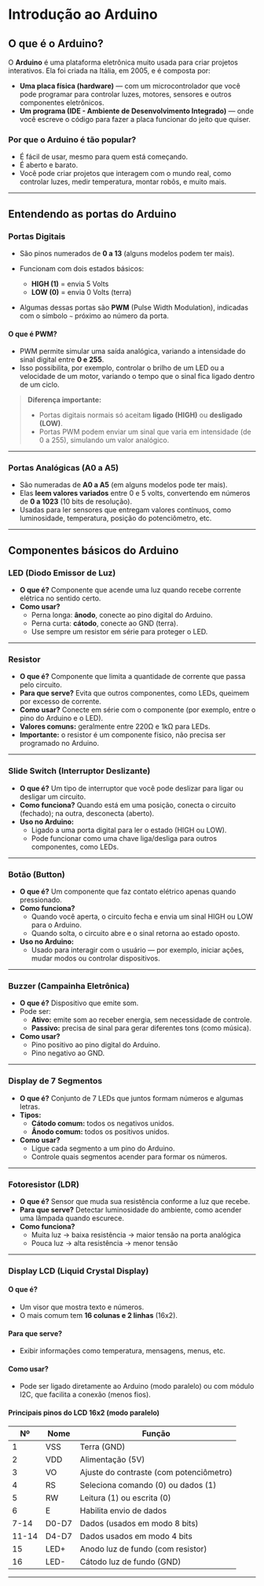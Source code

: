 # Introdução ao Arduino

## O que é o Arduino?

O **Arduino** é uma plataforma eletrônica muito usada para criar projetos interativos. Ela foi criada na Itália, em 2005, e é composta por:

- **Uma placa física (hardware)** — com um microcontrolador que você pode programar para controlar luzes, motores, sensores e outros componentes eletrônicos.  
- **Um programa (IDE - Ambiente de Desenvolvimento Integrado)** — onde você escreve o código para fazer a placa funcionar do jeito que quiser.

### Por que o Arduino é tão popular?

- É fácil de usar, mesmo para quem está começando.  
- É aberto e barato.  
- Você pode criar projetos que interagem com o mundo real, como controlar luzes, medir temperatura, montar robôs, e muito mais.

---

## Entendendo as portas do Arduino

### Portas Digitais

- São pinos numerados de **0 a 13** (alguns modelos podem ter mais).  
- Funcionam com dois estados básicos:  
  - **HIGH (1)** = envia 5 Volts  
  - **LOW (0)** = envia 0 Volts (terra)  

- Algumas dessas portas são **PWM** (Pulse Width Modulation), indicadas com o símbolo `~` próximo ao número da porta.  

#### O que é PWM?

- PWM permite simular uma saída analógica, variando a intensidade do sinal digital entre **0 e 255**.  
- Isso possibilita, por exemplo, controlar o brilho de um LED ou a velocidade de um motor, variando o tempo que o sinal fica ligado dentro de um ciclo.

> **Diferença importante:**  
> - Portas digitais normais só aceitam **ligado (HIGH)** ou **desligado (LOW)**.  
> - Portas PWM podem enviar um sinal que varia em intensidade (de 0 a 255), simulando um valor analógico.

---

### Portas Analógicas (A0 a A5)

- São numeradas de **A0 a A5** (em alguns modelos pode ter mais).  
- Elas **leem valores variados** entre 0 e 5 volts, convertendo em números de **0 a 1023** (10 bits de resolução).  
- Usadas para ler sensores que entregam valores contínuos, como luminosidade, temperatura, posição do potenciômetro, etc.

---

## Componentes básicos do Arduino

### LED (Diodo Emissor de Luz)

- **O que é?** Componente que acende uma luz quando recebe corrente elétrica no sentido certo.  
- **Como usar?**  
  - Perna longa: **ânodo**, conecte ao pino digital do Arduino.  
  - Perna curta: **cátodo**, conecte ao GND (terra).  
  - Use sempre um resistor em série para proteger o LED.

---


### Resistor

- **O que é?** Componente que limita a quantidade de corrente que passa pelo circuito.  
- **Para que serve?** Evita que outros componentes, como LEDs, queimem por excesso de corrente.  
- **Como usar?** Conecte em série com o componente (por exemplo, entre o pino do Arduino e o LED).  
- **Valores comuns:** geralmente entre 220Ω e 1kΩ para LEDs.  
- **Importante:** o resistor é um componente físico, não precisa ser programado no Arduino.

---

### Slide Switch (Interruptor Deslizante)

- **O que é?** Um tipo de interruptor que você pode deslizar para ligar ou desligar um circuito.  
- **Como funciona?** Quando está em uma posição, conecta o circuito (fechado); na outra, desconecta (aberto).  
- **Uso no Arduino:**  
  - Ligado a uma porta digital para ler o estado (HIGH ou LOW).  
  - Pode funcionar como uma chave liga/desliga para outros componentes, como LEDs.

---

### Botão (Button)

- **O que é?** Um componente que faz contato elétrico apenas quando pressionado.  
- **Como funciona?**  
  - Quando você aperta, o circuito fecha e envia um sinal HIGH ou LOW para o Arduino.  
  - Quando solta, o circuito abre e o sinal retorna ao estado oposto.  
- **Uso no Arduino:**  
  - Usado para interagir com o usuário — por exemplo, iniciar ações, mudar modos ou controlar dispositivos.

---

### Buzzer (Campainha Eletrônica)

- **O que é?** Dispositivo que emite som.  
- Pode ser:  
  - **Ativo:** emite som ao receber energia, sem necessidade de controle.  
  - **Passivo:** precisa de sinal para gerar diferentes tons (como música).  
- **Como usar?**  
  - Pino positivo ao pino digital do Arduino.  
  - Pino negativo ao GND.

---

### Display de 7 Segmentos

- **O que é?** Conjunto de 7 LEDs que juntos formam números e algumas letras.  
- **Tipos:**  
  - **Cátodo comum:** todos os negativos unidos.  
  - **Ânodo comum:** todos os positivos unidos.  
- **Como usar?**  
  - Ligue cada segmento a um pino do Arduino.  
  - Controle quais segmentos acender para formar os números.

---

### Fotoresistor (LDR)

- **O que é?** Sensor que muda sua resistência conforme a luz que recebe.  
- **Para que serve?** Detectar luminosidade do ambiente, como acender uma lâmpada quando escurece.  
- **Como funciona?**  
  - Muita luz → baixa resistência → maior tensão na porta analógica  
  - Pouca luz → alta resistência → menor tensão

---

### Display LCD (Liquid Crystal Display)

#### O que é?

- Um visor que mostra texto e números.  
- O mais comum tem **16 colunas e 2 linhas** (16x2).

#### Para que serve?

- Exibir informações como temperatura, mensagens, menus, etc.

#### Como usar?

- Pode ser ligado diretamente ao Arduino (modo paralelo) ou com módulo I2C, que facilita a conexão (menos fios).

#### Principais pinos do LCD 16x2 (modo paralelo)

| Nº  | Nome | Função                                  |
|------|-------|-----------------------------------------|
| 1    | VSS   | Terra (GND)                            |
| 2    | VDD   | Alimentação (5V)                       |
| 3    | VO    | Ajuste do contraste (com potenciômetro) |
| 4    | RS    | Seleciona comando (0) ou dados (1)     |
| 5    | RW    | Leitura (1) ou escrita (0)             |
| 6    | E     | Habilita envio de dados                |
| 7-14 | D0-D7 | Dados (usados em modo 8 bits)          |
| 11-14| D4-D7 | Dados usados em modo 4 bits             |
| 15   | LED+  | Anodo luz de fundo (com resistor)     |
| 16   | LED-  | Cátodo luz de fundo (GND)              |

---
